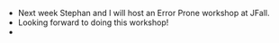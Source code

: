 - Next week Stephan and I will host an Error Prone workshop at JFall.
- Looking forward to doing this workshop!
-
